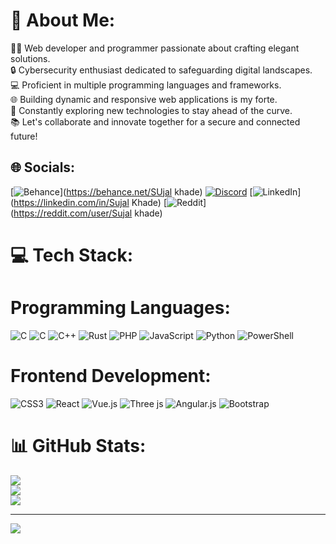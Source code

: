# 💫 About Me:
👨‍💻 Web developer and programmer passionate about crafting elegant solutions.<br>🔒 Cybersecurity enthusiast dedicated to safeguarding digital landscapes.<br>💻 Proficient in multiple programming languages and frameworks.<br>🌐 Building dynamic and responsive web applications is my forte.<br>🚀 Constantly exploring new technologies to stay ahead of the curve.<br>📚 Let's collaborate and innovate together for a secure and connected future!


## 🌐 Socials:
[![Behance](https://img.shields.io/badge/Behance-1769ff?logo=behance&logoColor=white)](https://behance.net/SUjal khade) [![Discord](https://img.shields.io/badge/Discord-%237289DA.svg?logo=discord&logoColor=white)](https://discord.gg/https://discord.com/invite/yfbmwNmQ) [![LinkedIn](https://img.shields.io/badge/LinkedIn-%230077B5.svg?logo=linkedin&logoColor=white)](https://linkedin.com/in/Sujal Khade) [![Reddit](https://img.shields.io/badge/Reddit-%23FF4500.svg?logo=Reddit&logoColor=white)](https://reddit.com/user/Sujal khade) 

# 💻 Tech Stack:
 
# Programming Languages:
![C](https://img.shields.io/badge/c-%2300599C.svg?style=for-the-badge&logo=c&logoColor=white) 
![C](https://img.shields.io/badge/c%23-%23239120.svg?style=for-the-badge&logo=csharp&logoColor=white) 
![C++](https://img.shields.io/badge/c++-%2300599C.svg?style=for-the-badge&logo=c%2B%2B&logoColor=white) 
![Rust](https://img.shields.io/badge/rust-%23000000.svg?style=for-the-badge&logo=rust&logoColor=white) 
![PHP](https://img.shields.io/badge/php-%23777BB4.svg?style=for-the-badge&logo=php&logoColor=white) 
![JavaScript](https://img.shields.io/badge/javascript-%23323330.svg?style=for-the-badge&logo=javascript&logoColor=%23F7DF1E)
![Python](https://img.shields.io/badge/python-3670A0?style=for-the-badge&logo=python&logoColor=ffdd54) 
![PowerShell](https://img.shields.io/badge/PowerShell-%235391FE.svg?style=for-the-badge&logo=powershell&logoColor=white) 

# Frontend Development:
![CSS3](https://img.shields.io/badge/css3-%231572B6.svg?style=for-the-badge&logo=css3&logoColor=white) 
![React](https://img.shields.io/badge/react-%2320232a.svg?style=for-the-badge&logo=react&logoColor=%2361DAFB) 
![Vue.js](https://img.shields.io/badge/vue.js-%2335495e.svg?style=for-the-badge&logo=vuedotjs&logoColor=%234FC08D)
![Three js](https://img.shields.io/badge/threejs-black?style=for-the-badge&logo=three.js&logoColor=white) 
![Angular.js](https://img.shields.io/badge/angular.js-%23E23237.svg?style=for-the-badge&logo=angularjs&logoColor=white)
![Bootstrap](https://img.shields.io/badge/bootstrap-%238511FA.svg?style=for-the-badge&logo=bootstrap&logoColor=white) 

# 📊 GitHub Stats:
![](https://github-readme-stats.vercel.app/api?username=codetechie43&theme=dark&hide_border=false&include_all_commits=false&count_private=false)<br/>
![](https://github-readme-streak-stats.herokuapp.com/?user=codetechie43&theme=dark&hide_border=false)<br/>
![](https://github-readme-stats.vercel.app/api/top-langs/?username=codetechie43&theme=dark&hide_border=false&include_all_commits=false&count_private=false&layout=compact)

---
[![](https://visitcount.itsvg.in/api?id=codetechie43&icon=0&color=0)](https://visitcount.itsvg.in)

<!-- Proudly created with GPRM ( https://gprm.itsvg.in ) -->
